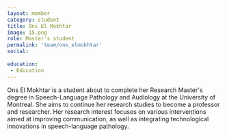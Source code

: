 ```yaml
---
layout: member
category: student
title: Ons El Mokhtar
image: 15.png
role: Master's student
permalink: 'team/ons_elmokhtar'
social:
    
education:
 - Education
---
```

Ons El Mokhtar is a student about to complete her Research Master's degree in Speech-Language Pathology and Audiology at the University of Montreal. She aims to continue her research studies to become a professor and researcher. Her research interest focuses on various interventions aimed at improving communication, as well as integrating technological innovations in speech-language pathology.